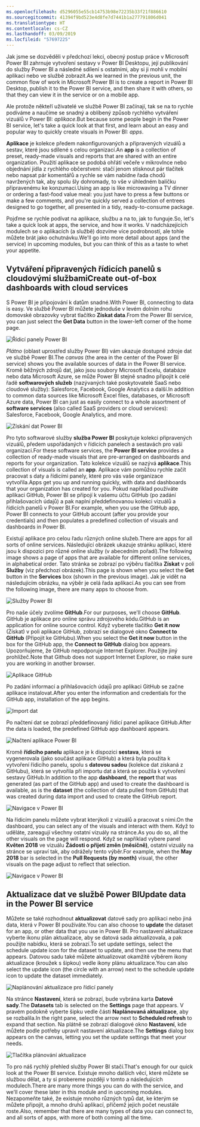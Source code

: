 ```yaml
---
ms.openlocfilehash: d5296055e55cb14753b98e72235b33f21f886610
ms.sourcegitcommit: 41394f9bd523e4d8fe7d7441b1a277791806d041
ms.translationtype: HT
ms.contentlocale: cs-CZ
ms.lasthandoff: 03/09/2019
ms.locfileid: "57697225"
---
```

<span data-ttu-id="74deb-101">Jak jsme se dozvěděli v předchozí lekci, obecný postup práce v Microsoft Power BI zahrnuje vytvoření sestavy v Power BI Desktopu, její publikování do služby Power BI a následné sdílení s ostatními, aby si ji mohli v mobilní aplikaci nebo ve službě zobrazit.</span><span class="sxs-lookup"><span data-stu-id="74deb-101">As we learned in the previous unit, the common flow of work in Microsoft Power BI is to create a report in Power BI Desktop, publish it to the Power BI service, and then share it with others, so that they can view it in the service or on a mobile app.</span></span>

<span data-ttu-id="74deb-102">Ale protože někteří uživatelé ve službě Power BI začínají, tak se na to rychle podíváme a naučíme se snadný a oblíbený způsob rychlého vytváření vizuálů v Power BI: *aplikace*.</span><span class="sxs-lookup"><span data-stu-id="74deb-102">But because some people begin in the Power BI service, let's take a quick look at that first, and learn about an easy and popular way to quickly create visuals in Power BI: *apps*.</span></span>

<span data-ttu-id="74deb-103">**Aplikace** je kolekce předem nakonfigurovaných a připravených vizuálů a sestav, které jsou sdílené s celou organizací.</span><span class="sxs-lookup"><span data-stu-id="74deb-103">An **app** is a collection of preset, ready-made visuals and reports that are shared with an entire organization.</span></span> <span data-ttu-id="74deb-104">Použití aplikace se podobá ohřátí večeře v mikrovlnce nebo objednání jídla z rychlého občerstvení: stačí jenom stisknout pár tlačítek nebo napsat pár komentářů a rychle se vám nabídne řada chodů navržených tak, aby spolu šly dohromady, to vše v úhledném balíčku připravenému ke konzumaci.</span><span class="sxs-lookup"><span data-stu-id="74deb-104">Using an app is like microwaving a TV dinner or ordering a fast-food value meal: you just have to press a few buttons or make a few comments, and you're quickly served a collection of entrees designed to go together, all presented in a tidy, ready-to-consume package.</span></span>

<span data-ttu-id="74deb-105">Pojďme se rychle podívat na aplikace, službu a na to, jak to funguje.</span><span class="sxs-lookup"><span data-stu-id="74deb-105">So, let's take a quick look at apps, the service, and how it works.</span></span> <span data-ttu-id="74deb-106">V nadcházejících modulech se o aplikacích (a službě) dozvíme více podrobností, ale tohle můžete brát jako ochutnávku.</span><span class="sxs-lookup"><span data-stu-id="74deb-106">We'll go into more detail about apps (and the service) in upcoming modules, but you can think of this as a taste to whet your appetite.</span></span>

## <a name="create-out-of-box-dashboards-with-cloud-services"></a><span data-ttu-id="74deb-107">Vytváření připravených řídicích panelů s cloudovými službami</span><span class="sxs-lookup"><span data-stu-id="74deb-107">Create out-of-box dashboards with cloud services</span></span>
<span data-ttu-id="74deb-108">S Power BI je připojování k datům snadné.</span><span class="sxs-lookup"><span data-stu-id="74deb-108">With Power BI, connecting to data is easy.</span></span> <span data-ttu-id="74deb-109">Ve službě Power BI můžete jednoduše v levém dolním rohu domovské obrazovky vybrat tlačítko **Získat data**.</span><span class="sxs-lookup"><span data-stu-id="74deb-109">From the Power BI service, you can just select the **Get Data** button in the lower-left corner of the home page.</span></span>

![Řídicí panely Power BI](../media/pbi-touring_01.png)

<span data-ttu-id="74deb-111">*Plátno* (oblast uprostřed služby Power BI) vám ukazuje dostupné zdroje dat ve službě Power BI.</span><span class="sxs-lookup"><span data-stu-id="74deb-111">The *canvas* (the area in the center of the Power BI service) shows you the available sources of data in the Power BI service.</span></span> <span data-ttu-id="74deb-112">Kromě běžných zdrojů dat, jako jsou soubory Microsoft Excelu, databáze nebo data Microsoft Azure, se může Power BI stejně snadno připojit k celé řadě **softwarových služeb** (nazývaných také poskytovatelé SaaS nebo cloudové služby): Salesforce, Facebook, Google Analytics a další.</span><span class="sxs-lookup"><span data-stu-id="74deb-112">In addition to common data sources like Microsoft Excel files, databases, or Microsoft Azure data, Power BI can just as easily connect to a whole assortment of **software services** (also called SaaS providers or cloud services): Salesforce, Facebook, Google Analytics, and more.</span></span>

![Získání dat Power BI](../media/pbi-touring_02.png)

<span data-ttu-id="74deb-114">Pro tyto softwarové služby **služba Power BI** poskytuje kolekci připravených vizuálů, předem uspořádaných v řídicích panelech a sestavách pro vaši organizaci.</span><span class="sxs-lookup"><span data-stu-id="74deb-114">For these software services, the **Power BI service** provides a collection of ready-made visuals that are pre-arranged on dashboards and reports for your organization.</span></span> <span data-ttu-id="74deb-115">Tato kolekce vizuálů se nazývá **aplikace**.</span><span class="sxs-lookup"><span data-stu-id="74deb-115">This collection of visuals is called an **app**.</span></span> <span data-ttu-id="74deb-116">Aplikace vám pomůžou rychle začít pracovat s daty a řídicími panely, které pro vás vaše organizace vytvořila.</span><span class="sxs-lookup"><span data-stu-id="74deb-116">Apps get you up and running quickly, with data and dashboards that your organization has created for you.</span></span> <span data-ttu-id="74deb-117">Pokud například používáte aplikaci GitHub, Power BI se připojí k vašemu účtu GitHub (po zadání přihlašovacích údajů) a pak naplní předdefinovanou kolekci vizuálů a řídicích panelů v Power BI.</span><span class="sxs-lookup"><span data-stu-id="74deb-117">For example, when you use the GitHub app, Power BI connects to your GitHub account (after you provide your credentials) and then populates a predefined collection of visuals and dashboards in Power BI.</span></span>

<span data-ttu-id="74deb-118">Existují aplikace pro celou řadu různých online služeb.</span><span class="sxs-lookup"><span data-stu-id="74deb-118">There are apps for all sorts of online services.</span></span> <span data-ttu-id="74deb-119">Následující obrázek ukazuje stránku aplikací, které jsou k dispozici pro různé online služby (v abecedním pořadí).</span><span class="sxs-lookup"><span data-stu-id="74deb-119">The following image shows a page of apps that are available for different online services, in alphabetical order.</span></span> <span data-ttu-id="74deb-120">Tato stránka se zobrazí po výběru tlačítka **Získat** v poli **Služby** (viz předchozí obrázek).</span><span class="sxs-lookup"><span data-stu-id="74deb-120">This page is shown when you select the **Get** button in the **Services** box (shown in the previous image).</span></span> <span data-ttu-id="74deb-121">Jak je vidět na následujícím obrázku, na výběr je celá řada aplikací.</span><span class="sxs-lookup"><span data-stu-id="74deb-121">As you can see from the following image, there are many apps to choose from.</span></span>

![Služby Power BI](../media/pbi-touring_03.png)

<span data-ttu-id="74deb-123">Pro naše účely zvolíme **GitHub**.</span><span class="sxs-lookup"><span data-stu-id="74deb-123">For our purposes, we'll choose **GitHub**.</span></span> <span data-ttu-id="74deb-124">GitHub je aplikace pro online správu zdrojového kódu.</span><span class="sxs-lookup"><span data-stu-id="74deb-124">GitHub is an application for online source control.</span></span> <span data-ttu-id="74deb-125">Když vyberete tlačítko **Get it now** (Získat) v poli aplikace GitHub, zobrazí se dialogové okno **Connect to GitHub** (Připojit ke GitHubu).</span><span class="sxs-lookup"><span data-stu-id="74deb-125">When you select the **Get it now** button in the box for the GitHub app, the **Connect to GitHub** dialog box appears.</span></span> <span data-ttu-id="74deb-126">Upozorňujeme, že GitHub nepodporuje Internet Explorer. Použijte jiný prohlížeč.</span><span class="sxs-lookup"><span data-stu-id="74deb-126">Note that Github does not support Internet Explorer, so make sure you are working in another browser.</span></span>

![Aplikace GitHub](../media/pbi-touring_03b.png)

<span data-ttu-id="74deb-128">Po zadání informací a přihlašovacích údajů pro aplikaci GitHub se začne aplikace instalovat.</span><span class="sxs-lookup"><span data-stu-id="74deb-128">After you enter the information and credentials for the GitHub app, installation of the app begins.</span></span>

![Import dat](../media/pbi-touring_04.png)

<span data-ttu-id="74deb-130">Po načtení dat se zobrazí předdefinovaný řídicí panel aplikace GitHub.</span><span class="sxs-lookup"><span data-stu-id="74deb-130">After the data is loaded, the predefined GitHub app dashboard appears.</span></span>

![Načtení aplikace Power BI](../media/pbi-touring_05.png)

<span data-ttu-id="74deb-132">Kromě **řídicího panelu** aplikace je k dispozici **sestava**, která se vygenerovala (jako součást aplikace GitHub) a která byla použita k vytvoření řídicího panelu, spolu s **datovou sadou** (kolekce dat získaná z GitHubu), která se vytvořila při importu dat a která se použila k vytvoření sestavy GitHub.</span><span class="sxs-lookup"><span data-stu-id="74deb-132">In addition to the app **dashboard**, the **report** that was generated (as part of the GitHub app) and used to create the dashboard is available, as is the **dataset** (the collection of data pulled from GitHub) that was created during data import and used to create the GitHub report.</span></span>

![Navigace v Power BI](../media/pbi-touring_06.png)

<span data-ttu-id="74deb-134">Na řídicím panelu můžete vybrat kterýkoli z vizuálů a pracovat s nimi.</span><span class="sxs-lookup"><span data-stu-id="74deb-134">On the dashboard, you can select any of the visuals and interact with them.</span></span> <span data-ttu-id="74deb-135">Když to uděláte, zareagují všechny ostatní vizuály na stránce.</span><span class="sxs-lookup"><span data-stu-id="74deb-135">As you do so, all the other visuals on the page will respond.</span></span> <span data-ttu-id="74deb-136">Když se například vybere panel **Květen 2018** ve vizuálu **Žádosti o přijetí změn (měsíčně)**, ostatní vizuály na stránce se upraví tak, aby odrážely tento výběr.</span><span class="sxs-lookup"><span data-stu-id="74deb-136">For example, when the **May 2018** bar is selected in the **Pull Requests (by month)** visual, the other visuals on the page adjust to reflect that selection.</span></span>

![Navigace v Power BI](../media/pbi-touring_06b.png)

## <a name="update-data-in-the-power-bi-service"></a><span data-ttu-id="74deb-138">Aktualizace dat ve službě Power BI</span><span class="sxs-lookup"><span data-stu-id="74deb-138">Update data in the Power BI service</span></span>
<span data-ttu-id="74deb-139">Můžete se také rozhodnout **aktualizovat** datové sady pro aplikaci nebo jiná data, která v Power BI používáte.</span><span class="sxs-lookup"><span data-stu-id="74deb-139">You can also choose to **update** the dataset for an app, or other data that you use in Power BI.</span></span> <span data-ttu-id="74deb-140">Pro nastavení aktualizace vyberte ikonu plán aktualizace, aby se datová sada aktualizovala, a pak použijte nabídku, která se zobrazí.</span><span class="sxs-lookup"><span data-stu-id="74deb-140">To set update settings, select the schedule update icon for the dataset to update, and then use the menu that appears.</span></span> <span data-ttu-id="74deb-141">Datovou sadu také můžete aktualizovat okamžitě výběrem ikony aktualizace (kroužek s šipkou) vedle ikony plánu aktualizace.</span><span class="sxs-lookup"><span data-stu-id="74deb-141">You can also select the update icon (the circle with an arrow) next to the schedule update icon to update the dataset immediately.</span></span>

![Naplánování aktualizace pro řídicí panely](../media/pbi-touring_09.png)

<span data-ttu-id="74deb-143">Na stránce **Nastavení**, která se zobrazí, bude vybrána karta **Datové sady**.</span><span class="sxs-lookup"><span data-stu-id="74deb-143">The **Datasets** tab is selected on the **Settings** page that appears.</span></span> <span data-ttu-id="74deb-144">V pravém podokně vyberte šipku vedle části **Naplánovaná aktualizace**, aby se rozbalila.</span><span class="sxs-lookup"><span data-stu-id="74deb-144">In the right pane, select the arrow next to **Scheduled refresh** to expand that section.</span></span> <span data-ttu-id="74deb-145">Na plátně se zobrazí dialogové okno **Nastavení**, kde můžete podle potřeby upravit nastavení aktualizace.</span><span class="sxs-lookup"><span data-stu-id="74deb-145">The **Settings** dialog box appears on the canvas, letting you set the update settings that meet your needs.</span></span>

![Tlačítka plánování aktualizace](../media/pbi-touring_10.png)

<span data-ttu-id="74deb-147">To pro náš rychlý přehled služby Power BI stačí.</span><span class="sxs-lookup"><span data-stu-id="74deb-147">That's enough for our quick look at the Power BI service.</span></span> <span data-ttu-id="74deb-148">Existuje mnoho dalších věcí, které můžete se službou dělat, a ty si probereme později v tomto a následujících modulech.</span><span class="sxs-lookup"><span data-stu-id="74deb-148">There are many more things you can do with the service, and we'll cover these later in this module and in upcoming modules.</span></span> <span data-ttu-id="74deb-149">Nezapomeňte také, že existuje mnoho různých typů dat, ke kterým se můžete připojit, a mnoho druhů aplikací, přičemž jejich počet neustále roste.</span><span class="sxs-lookup"><span data-stu-id="74deb-149">Also, remember that there are many types of data you can connect to, and all sorts of apps, with more of both coming all the time.</span></span>

